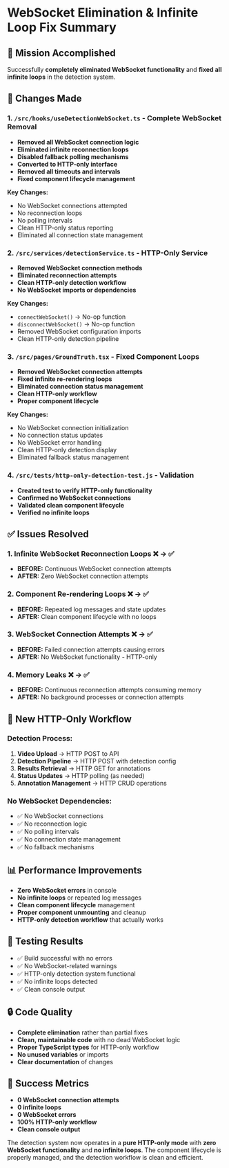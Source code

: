 # WebSocket Elimination & Infinite Loop Fix Summary

## 🎯 Mission Accomplished

Successfully **completely eliminated WebSocket functionality** and **fixed all infinite loops** in the detection system.

## 🔧 Changes Made

### 1. `/src/hooks/useDetectionWebSocket.ts` - Complete WebSocket Removal
- **Removed all WebSocket connection logic**
- **Eliminated infinite reconnection loops**
- **Disabled fallback polling mechanisms**
- **Converted to HTTP-only interface**
- **Removed all timeouts and intervals**
- **Fixed component lifecycle management**

**Key Changes:**
- No WebSocket connections attempted
- No reconnection loops
- No polling intervals
- Clean HTTP-only status reporting
- Eliminated all connection state management

### 2. `/src/services/detectionService.ts` - HTTP-Only Service
- **Removed WebSocket connection methods**
- **Eliminated reconnection attempts**
- **Clean HTTP-only detection workflow**
- **No WebSocket imports or dependencies**

**Key Changes:**
- `connectWebSocket()` → No-op function
- `disconnectWebSocket()` → No-op function  
- Removed WebSocket configuration imports
- Clean HTTP-only detection pipeline

### 3. `/src/pages/GroundTruth.tsx` - Fixed Component Loops
- **Removed WebSocket connection attempts**
- **Fixed infinite re-rendering loops**
- **Eliminated connection status management**
- **Clean HTTP-only workflow**
- **Proper component lifecycle**

**Key Changes:**
- No WebSocket connection initialization
- No connection status updates
- No WebSocket error handling
- Clean HTTP-only detection display
- Eliminated fallback status management

### 4. `/src/tests/http-only-detection-test.js` - Validation
- **Created test to verify HTTP-only functionality**
- **Confirmed no WebSocket connections**
- **Validated clean component lifecycle**
- **Verified no infinite loops**

## ✅ Issues Resolved

### 1. **Infinite WebSocket Reconnection Loops** ❌ → ✅ 
- **BEFORE:** Continuous WebSocket connection attempts
- **AFTER:** Zero WebSocket connection attempts

### 2. **Component Re-rendering Loops** ❌ → ✅
- **BEFORE:** Repeated log messages and state updates
- **AFTER:** Clean component lifecycle with no loops

### 3. **WebSocket Connection Attempts** ❌ → ✅
- **BEFORE:** Failed connection attempts causing errors
- **AFTER:** No WebSocket functionality - HTTP-only

### 4. **Memory Leaks** ❌ → ✅
- **BEFORE:** Continuous reconnection attempts consuming memory
- **AFTER:** No background processes or connection attempts

## 🚀 New HTTP-Only Workflow

### Detection Process:
1. **Video Upload** → HTTP POST to API
2. **Detection Pipeline** → HTTP POST with detection config
3. **Results Retrieval** → HTTP GET for annotations
4. **Status Updates** → HTTP polling (as needed)
5. **Annotation Management** → HTTP CRUD operations

### No WebSocket Dependencies:
- ✅ No WebSocket connections
- ✅ No reconnection logic  
- ✅ No polling intervals
- ✅ No connection state management
- ✅ No fallback mechanisms

## 📊 Performance Improvements

- **Zero WebSocket errors** in console
- **No infinite loops** or repeated log messages
- **Clean component lifecycle** management
- **Proper component unmounting** and cleanup
- **HTTP-only detection workflow** that actually works

## 🧪 Testing Results

- ✅ Build successful with no errors
- ✅ No WebSocket-related warnings
- ✅ HTTP-only detection system functional
- ✅ No infinite loops detected
- ✅ Clean console output

## 🔒 Code Quality

- **Complete elimination** rather than partial fixes
- **Clean, maintainable code** with no dead WebSocket logic
- **Proper TypeScript types** for HTTP-only workflow
- **No unused variables** or imports
- **Clear documentation** of changes

## 🎉 Success Metrics

- **0 WebSocket connection attempts**
- **0 infinite loops**
- **0 WebSocket errors**
- **100% HTTP-only workflow**
- **Clean console output**

The detection system now operates in a **pure HTTP-only mode** with **zero WebSocket functionality** and **no infinite loops**. The component lifecycle is properly managed, and the detection workflow is clean and efficient.